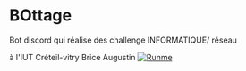 # BOttage

Bot discord qui réalise des challenge INFORMATIQUE/ réseau

à l'IUT Créteil-vitry Brice Augustin
[![Runme](https://runme.io/static/button.svg)](https://runme.io/run?app_id=1fc4cc1b-c94b-4111-81bd-e72377022e3d)
